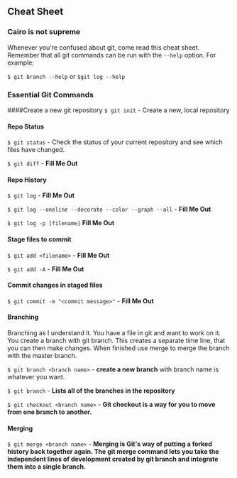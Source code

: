 ## Cheat Sheet
### Cairo is not supreme


Whenever you're confused about git, come read this cheat sheet. Remember that all git commands can be run with the `--help` option. For example:

`$ git branch --help` or `$git log --help`

### Essential Git Commands

####Create a new git repository
`$ git init` - Create a new, local repository

#### Repo Status
`$ git status` - Check the status of your current repository and see which files have changed.

`$ git diff` - __Fill Me Out__

#### Repo History
`$ git log` - __Fill Me Out__

`$ git log --oneline --decorate --color --graph --all` - __Fill Me Out__

`$ git log -p [filename]` __Fill Me Out__

#### Stage files to commit
`$ git add <filename>` - __Fill Me Out__

`$ git add -A` - __Fill Me Out__

#### Commit changes in staged files
`$ git commit -m "<commit message>"` - __Fill Me Out__

#### Branching
Branching as I understand it. You have a file in git and want to work on it. You create a branch with git branch. This creates a separate time line, that you can then make changes. When finished use merge to merge the branch with the master branch.

`$ git branch <branch name>` - __create a new branch__ with branch name is whatever you want.

`$ git branch` - __Lists all of the branches in the repository__

`$ git checkout <branch name>` - __Git checkout is a way for you to move from one branch to another.__

#### Merging

`$ git merge <branch name>` - __Merging is Git's way of putting a forked history back together again. The git merge command lets you take the independent lines of development created by git branch and integrate them into a single branch.__